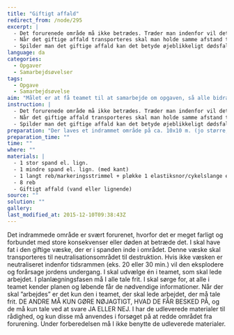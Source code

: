 ```yaml
---
title: "Giftigt affald"
redirect_from: /node/295
excerpt: |
  - Det forurenede område må ikke betrædes. Træder man indenfor vil det have konsekvenser, man kan eks. miste et ben. Får man hovedet ind over området mister man måske synet.
  - Når det giftige affald transporteres skal man holde samme afstand til det som det forurenede område udgjorde.
  - Spilder man det giftige affald kan det betyde øjeblikkeligt dødsfald for de nærmeste personer."
language: da
categories:
  - Opgaver
  - Samarbejdsøvelser
tags:
  - Opgave
  - Samarbejdsøvelse
aim: "Målet er at få teamet til at samarbejde om opgaven, så alle bidrager konstruktivt til opgavens løsning. Teamet er afhængig af, at alle samarbejder, for at opgaven kan løses. Øvelsen lægger op til en forståelse af, at nogle opgaver kun kan løses, hvis alle bidrager. Samtidig er det også en øvelse i teamledelse. "
instruction: |
  - Det forurenede område må ikke betrædes. Træder man indenfor vil det have konsekvenser, man kan eks. miste et ben. Får man hovedet ind over området mister man måske synet.
  - Når det giftige affald transporteres skal man holde samme afstand til det som det forurenede område udgjorde.
  - Spilder man det giftige affald kan det betyde øjeblikkeligt dødsfald for de nærmeste personer.
preparation: "Der laves et indrammet område på ca. 10x10 m. (jo større, jo sværere) med markeringsstrimmel eller det lange reb. I midten placeres den lille spand med ’det giftige affald’. Et stykke herfra (jo længere væk, jo sværere) stilles den store spand. Denne udgør neutralisationsområdet. "
preparation_time: ""
time: ""
where: ""
materials: |
  - 1 stor spand el. lign.
  - 1 mindre spand el. lign. (med kant)
  - 1 langt reb/markeringsstrimmel + pløkke 1 elastiksnor/cykelslange el. lign. (i en størrelse der passer til den lille spand)
  - 8 reb
  - Giftigt affald (vand eller lignende)
source: ""
solution: ""
gallery:
last_modified_at: 2015-12-10T09:38:43Z
---
```

Det indrammede område er svært forurenet, hvorfor det er meget farligt og forbundet med store konsekvenser eller døden at betræde det. I skal have fat i den giftige væske, der er i spanden inde i området. Denne væske skal transporteres til neutralisationsområdet til destruktion. Hvis ikke væsken er neutraliseret indenfor tidsrammen (eks. 20 eller 30 min.) vil den eksplodere og forårsage jordens undergang. I skal udvælge én i teamet, som skal lede arbejdet. I planlægningsfasen må I alle tale frit. I skal sørge for, at alle i teamet kender planen og løbende får de nødvendige informationer. Når der skal ”arbejdes” er det kun den i teamet, der skal lede arbejdet, der må tale frit. DE ANDRE MÅ KUN GØRE NØJAGTIGT, HVAD DE FÅR BESKED PÅ, og de må kun tale ved at svare JA ELLER NEJ. I har de udleverede materialer til rådighed, og kun disse må anvendes i forsøget på at redde området fra forurening. Under forberedelsen må I ikke benytte de udleverede materialer.
